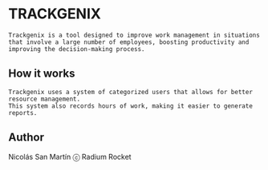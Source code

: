 # TRACKGENIX

```
Trackgenix is a tool designed to improve work management in situations that involve a large number of employees, boosting productivity and improving the decision-making process.
```

## How it works
```
Trackgenix uses a system of categorized users that allows for better resource management. 
This system also records hours of work, making it easier to generate reports.
```
## Author 
Nicolás San Martín
ⓒ Radium Rocket